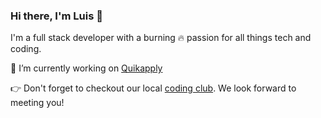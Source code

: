 ### Hi there, I'm Luis 👋

I'm a full stack developer with a burning 🔥 passion for all things tech and coding.

🔭 I’m currently working on [Quikapply](https://quikapply.com/)

👉 Don't forget to checkout our local [coding club](https://belizecodingclub.org/). We look forward to meeting you!

<!--
**luisrodge/luisrodge** is a ✨ _special_ ✨ repository because its `README.md` (this file) appears on your GitHub profile.

Here are some ideas to get you started:

🔭 I’m currently working on quikapply.com
🌱 I’m currently learning Serverless
- 👯 I’m looking to collaborate on ...
- 🤔 I’m looking for help with ...
- 💬 Ask me about ...
- 📫 How to reach me: ...
- 😄 Pronouns: ...
- ⚡ Fun fact: ...
-->

